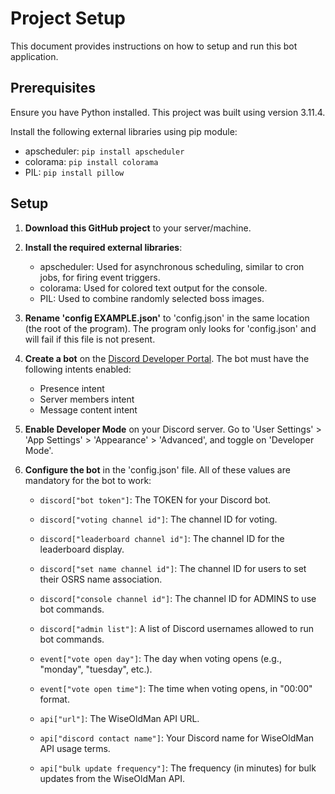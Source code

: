 # Project Setup

This document provides instructions on how to setup and run this bot application.

## Prerequisites

Ensure you have Python installed. This project was built using version 3.11.4.

Install the following external libraries using pip module:

- apscheduler: `pip install apscheduler`
- colorama: `pip install colorama`
- PIL: `pip install pillow`

## Setup

1. **Download this GitHub project** to your server/machine.

2. **Install the required external libraries**:

    - apscheduler: Used for asynchronous scheduling, similar to cron jobs, for firing event triggers.
    - colorama: Used for colored text output for the console.
    - PIL: Used to combine randomly selected boss images.

3. **Rename 'config EXAMPLE.json'** to 'config.json' in the same location (the root of the program). The program only looks for 'config.json' and will fail if this file is not present.

4. **Create a bot** on the [Discord Developer Portal](https://discord.com/developers/applications). The bot must have the following intents enabled:
    - Presence intent
    - Server members intent
    - Message content intent

5. **Enable Developer Mode** on your Discord server. Go to 'User Settings' > 'App Settings' > 'Appearance' > 'Advanced', and toggle on 'Developer Mode'.

6. **Configure the bot** in the 'config.json' file. All of these values are mandatory for the bot to work:

    - `discord["bot token"]`: <string> The TOKEN for your Discord bot.
    - `discord["voting channel id"]`: <int> The channel ID for voting.
    - `discord["leaderboard channel id"]`: <int> The channel ID for the leaderboard display.
    - `discord["set name channel id"]`: <int> The channel ID for users to set their OSRS name association.
    - `discord["console channel id"]`: <int> The channel ID for ADMINS to use bot commands.
    - `discord["admin list"]`: <string array> A list of Discord usernames allowed to run bot commands.

    - `event["vote open day"]`: <string> The day when voting opens (e.g., "monday", "tuesday", etc.).
    - `event["vote open time"]`: <string> The time when voting opens, in "00:00" format.

    - `api["url"]`: <string> The WiseOldMan API URL.
    - `api["discord contact name"]`: <string> Your Discord name for WiseOldMan API usage terms.
    - `api["bulk update frequency"]`: <int> The frequency (in minutes) for bulk updates from the WiseOldMan API.